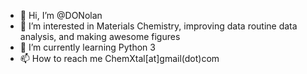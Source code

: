 - 👋 Hi, I’m @DONolan
- 👀 I’m interested in Materials Chemistry, improving data routine data analysis, and making awesome figures
- 🌱 I’m currently learning Python 3
- 📫 How to reach me ChemXtal[at]gmail(dot)com

<!---
DONolan/DONolan is a ✨ special ✨ repository because its `README.md` (this file) appears on your GitHub profile.
You can click the Preview link to take a look at your changes.
--->
